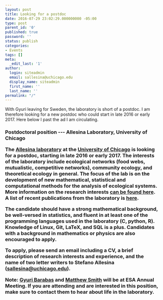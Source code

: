 ```yaml
---
layout: post
title: Looking for a postdoc
date: 2016-07-29 23:02:29.000000000 -05:00
type: post
parent_id: '0'
published: true
password: ''
status: publish
categories:
- Events
tags: []
meta:
  _edit_last: '1'
author:
  login: siteadmin
  email: sallesina@uchicago.edu
  display_name: siteadmin
  first_name: ''
  last_name: ''
permalink: "/"
---
```

<p>With Gyuri leaving for Sweden, the laboratory is short of a postdoc. I am therefore looking for a new postdoc who could start in late 2016 or early 2017. Here below I past the ad I am circulating.</p>
<h3>Postdoctoral position ---
Allesina Laboratory, University of Chicago

The [Allesina laboratory](http://allesinalab.uchicago.edu/) at the [University of Chicago](http://www.uchicago.edu/about/) is looking for a postdoc, starting in late 2016 or early 2017. The interests of the laboratory include&nbsp;ecological networks (food webs, mutualistic, competitive networks), community ecology, and theoretical ecology in general. The focus of the lab is on the development of new mathematical, statistical and computational methods for the analysis of ecological systems. More information on the research interests&nbsp;[can be found here](http://allesinalab.uchicago.edu/?page_id=33). A list of recent publications from the laboratory is [here](http://allesinalab.uchicago.edu/?page_id=16).

The candidate should have a strong mathematical background, be well-versed in statistics, and fluent in at least one of the programming languages used in the laboratory (C, python, R). Knowledge of Linux, Git, LaTeX, and SQL is a plus. Candidates with a background in mathematics or physics are also encouraged to apply.

To apply, please send an email including a CV, a brief description of research interests and experience, and the name of two letter writers to Stefano Allesina (sallesina@uchicago.edu).

Note: [Gyuri Barabas](https://www.researchgate.net/profile/Gyoergy_Barabas2) and [Matthew Smith](http://michalska-smith.com/) will be at ESA Annual Meeting. If you are attending and are interested in this position, make sure to contact them to hear about&nbsp;life in the laboratory.

